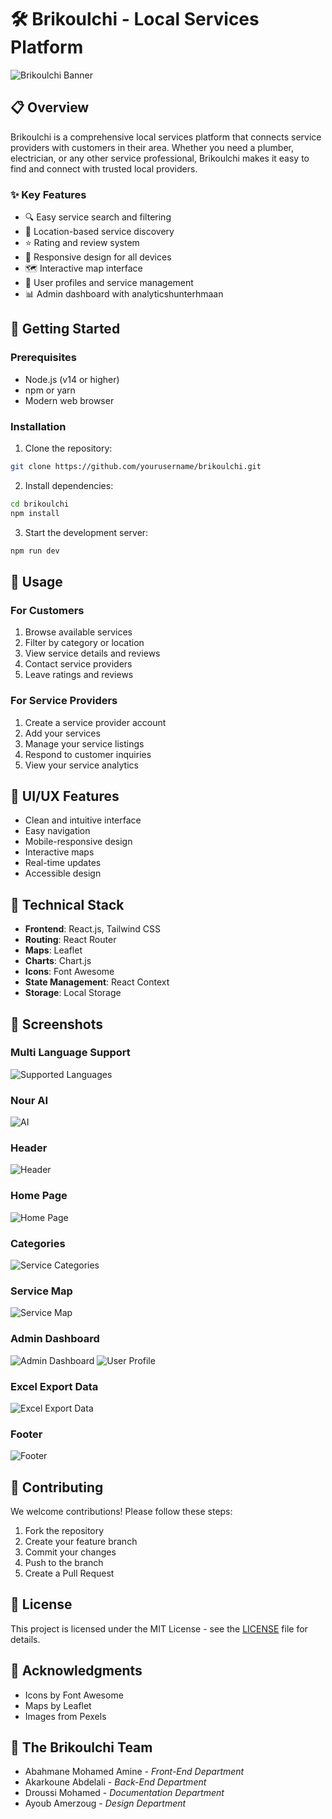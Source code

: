 # 🛠️ Brikoulchi - Local Services Platform

![Brikoulchi Banner](https://images.pexels.com/photos/3183150/pexels-photo-3183150.jpeg?auto=compress&cs=tinysrgb&w=1260&h=750&dpr=2)

## 📋 Overview

Brikoulchi is a comprehensive local services platform that connects service providers with customers in their area. Whether you need a plumber, electrician, or any other service professional, Brikoulchi makes it easy to find and connect with trusted local providers.

### ✨ Key Features

- 🔍 Easy service search and filtering
- 📍 Location-based service discovery
- ⭐ Rating and review system
- 📱 Responsive design for all devices
- 🗺️ Interactive map interface
- 👤 User profiles and service management
- 📊 Admin dashboard with analyticshunterhmaan

## 🚀 Getting Started

### Prerequisites

- Node.js (v14 or higher)
- npm or yarn
- Modern web browser

### Installation

1. Clone the repository:
```bash
git clone https://github.com/yourusername/brikoulchi.git
```

2. Install dependencies:
```bash
cd brikoulchi
npm install
```

3. Start the development server:
```bash
npm run dev
```

## 🎯 Usage

### For Customers

1. Browse available services
2. Filter by category or location
3. View service details and reviews
4. Contact service providers
5. Leave ratings and reviews

### For Service Providers

1. Create a service provider account
2. Add your services
3. Manage your service listings
4. Respond to customer inquiries
5. View your service analytics

## 🎨 UI/UX Features

- Clean and intuitive interface
- Easy navigation
- Mobile-responsive design
- Interactive maps
- Real-time updates
- Accessible design

## 🔧 Technical Stack

- **Frontend**: React.js, Tailwind CSS
- **Routing**: React Router
- **Maps**: Leaflet
- **Charts**: Chart.js
- **Icons**: Font Awesome
- **State Management**: React Context
- **Storage**: Local Storage

## 📱 Screenshots
### Multi Language Support
![Supported Languages](assets/lang.jpeg)
### Nour AI
![AI](assets/ai.jpeg)
### Header
![Header](assets/Header.jpeg)
### Home Page
![Home Page](assets/main.jpeg)
### Categories
![Service Categories](assets/categories.jpeg)
### Service Map
![Service Map](assets/map.jpeg)
### Admin Dashboard
![Admin Dashboard](assets/anals1.jpeg) 
![User Profile](assets/anals2.jpeg)
### Excel Export Data
![Excel Export Data](assets/exel.jpeg)
### Footer
![Footer](assets/Footer.jpeg)


## 👥 Contributing

We welcome contributions! Please follow these steps:

1. Fork the repository
2. Create your feature branch
3. Commit your changes
4. Push to the branch
5. Create a Pull Request

## 📄 License

This project is licensed under the MIT License - see the [LICENSE](LICENSE) file for details.

## 🙏 Acknowledgments

- Icons by Font Awesome
- Maps by Leaflet
- Images from Pexels

## 🎯 The Brikoulchi Team
- Abahmane Mohamed Amine   - _Front-End Department_
- Akarkoune Abdelali       - _Back-End Department_
- Droussi Mohamed          - _Documentation Department_
- Ayoub Amerzoug           - _Design Department_